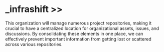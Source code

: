 # _infrashift >>

This organization will manage numerous project repositories, making it crucial to have a centralized location for organizational assets, issues, and discussions. By consolidating these elements in one place, we can effectively prevent important information from getting lost or scattered across various repositories.
